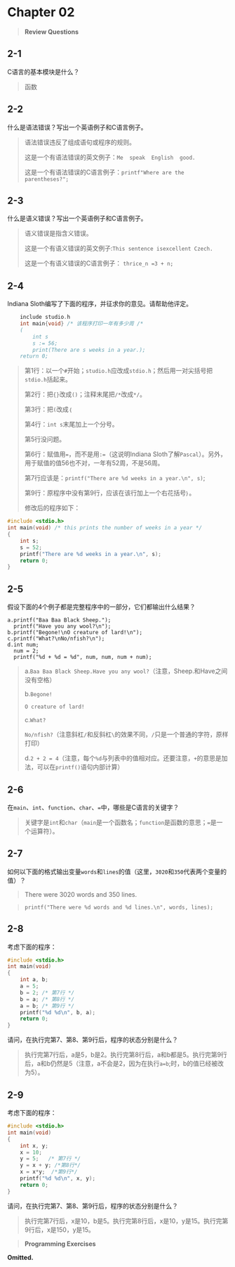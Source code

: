 # Chapter 02

> **Review Questions**

## 2-1
C语言的基本模块是什么？

> 函数

## 2-2
什么是语法错误？写出一个英语例子和C语言例子。

> 语法错误违反了组成语句或程序的规则。
> 
> 这是一个有语法错误的英文例子：`Me  speak  English  good.`
> 
> 这是一个有语法错误的C语言例子：`printf"Where are the parentheses?";`

## 2-3
什么是语义错误？写出一个英语例子和C语言例子。

> 语义错误是指含义错误。
> 
> 这是一个有语义错误的英文例子:`This sentence isexcellent Czech.`
> 
> 这是一个有语义错误的C语言例子： `thrice_n =3 + n;`

## 2-4
Indiana Sloth编写了下面的程序，并征求你的意见。请帮助他评定。
```c
    include studio.h
    int main{void} /* 该程序打印一年有多少周 /*
    (
        int s
        s := 56;
        print(There are s weeks in a year.);
    return 0;
```
> 第1行：以一个`#`开始；`studio.h`应改成`stdio.h`；然后用一对尖括号把`stdio.h`括起来。
> 
> 第2行：把`{}`改成`()`；注释末尾把`/*`改成`*/`。
> 
> 第3行：把`(`改成`｛`
> 
> 第4行：`int s`末尾加上一个分号。
> 
> 第5行没问题。
> 
> 第6行：赋值用`=`，而不是用`:=`（这说明Indiana Sloth了解`Pascal`）。另外，用于赋值的值56也不对，一年有52周，不是56周。
> 
> 第7行应该是：`printf("There are %d weeks in a year.\n", s)`;
> 
> 第9行：原程序中没有第9行，应该在该行加上一个右花括号`｝`。
> 
> 修改后的程序如下：

```c
#include <stdio.h>
int main(void) /* this prints the number of weeks in a year */
{
    int s;
    s = 52;
    printf("There are %d weeks in a year.\n", s);
    return 0;
}
```

## 2-5
假设下面的4个例子都是完整程序中的一部分，它们都输出什么结果？

    a.printf("Baa Baa Black Sheep.");
      printf("Have you any wool?\n");
    b.printf("Begone!\nO creature of lard!\n");
    c.printf("What?\nNo/nfish?\n");
    d.int num;
      num = 2;
      printf("%d + %d = %d", num, num, num + num);

> a.`Baa Baa Black Sheep.Have you any wool?`（注意，Sheep.和Have之间没有空格）
> 
> b.`Begone!`
> 
> `O creature of lard!`
>
> c.`What?`
>
> `No/nfish?`（注意斜杠`/`和反斜杠`\`的效果不同，`/`只是一个普通的字符，原样打印）
> 
> d.`2 + 2 = 4`（注意，每个`%d`与列表中的值相对应。还要注意，`+`的意思是加法，可以在`printf()`语句内部计算）
> 
## 2-6
在`main`、`int`、`function`、`char`、`=`中，哪些是C语言的关键字？

> 关键字是`int`和`char`（`main`是一个函数名；`function`是函数的意思；`=`是一个运算符）。

## 2-7
如何以下面的格式输出变量`words`和`lines`的值（这里，`3020`和`350`代表两个变量的值）？
> There were 3020 words and 350 lines.

> `printf("There were %d words and %d lines.\n", words, lines);`

## 2-8
考虑下面的程序：
```c
#include <stdio.h>
int main(void)
{
    int a, b;
    a = 5;
    b = 2; /* 第7行 */
    b = a; /* 第8行 */
    a = b; /* 第9行 */
    printf("%d %d\n", b, a);
    return 0;
}
```
请问，在执行完第7、第8、第9行后，程序的状态分别是什么？

> 执行完第7行后，a是5，b是2。执行完第8行后，a和b都是5。执行完第9行后，a和b仍然是5（注意，a不会是2，因为在执行`a=b`;时，b的值已经被改为5）。

## 2-9
考虑下面的程序：
```c
#include <stdio.h>
int main(void)
{
    int x, y;
    x = 10;
    y = 5;   /* 第7行 */
    y = x + y; /*第8行*/
    x = x*y;  /*第9行*/
    printf("%d %d\n", x, y);
    return 0;
}
```
请问，在执行完第7、第8、第9行后，程序的状态分别是什么？

> 执行完第7行后，x是10，b是5。执行完第8行后，x是10，y是15。执行完第9行后，x是150，y是15。

> **Programming Exercises**

**Omitted.**